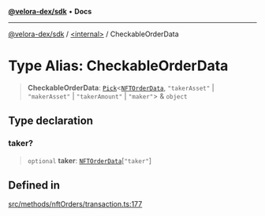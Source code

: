 [**@velora-dex/sdk**](../../README.md) • **Docs**

***

[@velora-dex/sdk](../../globals.md) / [\<internal\>](../README.md) / CheckableOrderData

# Type Alias: CheckableOrderData

> **CheckableOrderData**: [`Pick`](Pick.md)\<[`NFTOrderData`](../../type-aliases/NFTOrderData.md), `"takerAsset"` \| `"makerAsset"` \| `"takerAmount"` \| `"maker"`\> & `object`

## Type declaration

### taker?

> `optional` **taker**: [`NFTOrderData`](../../type-aliases/NFTOrderData.md)\[`"taker"`\]

## Defined in

[src/methods/nftOrders/transaction.ts:177](https://github.com/VeloraDEX/sdk/blob/feat/extend_delta_orders_filtering/src/methods/nftOrders/transaction.ts#L177)
